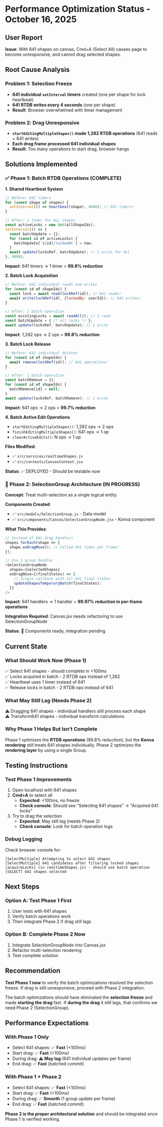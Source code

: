 # Performance Optimization Status - October 16, 2025

## User Report
**Issue**: With 641 shapes on canvas, Cmd+A (Select All) causes page to become unresponsive, and cannot drag selected shapes.

## Root Cause Analysis

### Problem 1: Selection Freeze
- **641 individual `setInterval` timers** created (one per shape for lock heartbeat)
- **641 RTDB writes every 4 seconds** (one per shape)
- **Result**: Browser overwhelmed with timer management

### Problem 2: Drag Unresponsive  
- **`startEditingMultipleShapes()` made 1,282 RTDB operations** (641 reads + 641 writes)
- **Each drag frame processed 641 individual shapes**
- **Result**: Too many operations to start drag, browser hangs

## Solutions Implemented

### ✅ Phase 1: Batch RTDB Operations (COMPLETE)

**1. Shared Heartbeat System**
```javascript
// Before: 641 timers
for (const shape of shapes) {
  setInterval(() => heartbeat(shape), 4000); // 641 timers!
}

// After: 1 timer for ALL shapes
const activeLocks = new Set(allShapeIds);
setInterval(() => {
  const batchUpdate = {};
  for (const id of activeLocks) {
    batchUpdate[`${id}/lockedAt`] = now;
  }
  await update(locksRef, batchUpdate); // 1 write for ALL
}, 4000);
```

**Impact**: 641 timers → 1 timer = **99.8% reduction**

**2. Batch Lock Acquisition**
```javascript
// Before: 641 individual reads and writes
for (const id of shapeIds) {
  const lock = await read(lockRef(id)); // 641 reads!
  await write(lockRef(id), {lockedBy: userId}); // 641 writes!
}

// After: 1 batch operation
const existingLocks = await readAll(); // 1 read
const batchUpdate = { /* all locks */ };
await update(locksRef, batchUpdate); // 1 write
```

**Impact**: 1,282 ops → 2 ops = **99.8% reduction**

**3. Batch Lock Release**
```javascript
// Before: 641 individual deletes
for (const id of shapeIds) {
  await remove(lockRef(id)); // 641 operations!
}

// After: 1 batch operation
const batchRemove = {};
for (const id of shapeIds) {
  batchRemove[id] = null;
}
await update(locksRef, batchRemove); // 1 write
```

**Impact**: 641 ops → 2 ops = **99.7% reduction**

**4. Batch Active Edit Operations**
- `startEditingMultipleShapes()`: 1,282 ops → 2 ops
- `finishEditingMultipleShapes()`: 641 ops → 1 op
- `clearActiveEdits()`: N ops → 1 op

**Files Modified**:
- ✅ `src/services/realtimeShapes.js`
- ✅ `src/contexts/CanvasContext.jsx`

**Status**: ✅ DEPLOYED - Should be testable now

### 📐 Phase 2: SelectionGroup Architecture (IN PROGRESS)

**Concept**: Treat multi-selection as a single logical entity

**Components Created**:
- ✅ `src/models/SelectionGroup.js` - Data model
- ✅ `src/components/Canvas/SelectionGroupNode.jsx` - Konva component

**What This Provides**:
```javascript
// Instead of 641 drag handlers
shapes.forEach(shape => {
  shape.onDragMove(); // Called 641 times per frame!
});

// Use 1 group handler
<SelectionGroupNode
  shapes={selectedShapes}
  onDragMove={(finalStates) => {
    // Single callback with all 641 final states
    updateShapesTemporaryBatch(finalStates);
  }}
/>
```

**Impact**: 641 handlers → 1 handler = **99.97% reduction in per-frame operations**

**Integration Required**: Canvas.jsx needs refactoring to use SelectionGroupNode

**Status**: 🚧 Components ready, integration pending

## Current State

### What Should Work Now (Phase 1)
✅ Select 641 shapes - should complete in <100ms  
✅ Locks acquired in batch - 2 RTDB ops instead of 1,282  
✅ Heartbeat uses 1 timer instead of 641  
✅ Release locks in batch - 2 RTDB ops instead of 641  

### What May Still Lag (Needs Phase 2)
⚠️ Dragging 641 shapes - individual handlers still process each shape  
⚠️ Transform641 shapes - individual transform calculations  

### Why Phase 1 Helps But Isn't Complete
Phase 1 optimizes the **RTDB operations** (99.8% reduction), but the **Konva rendering** still treats 641 shapes individually. Phase 2 optimizes the **rendering layer** by using a single Group.

## Testing Instructions

### Test Phase 1 Improvements
1. Open localhost with 641 shapes
2. **Cmd+A** to select all
   - **Expected**: <100ms, no freeze
   - **Check console**: Should see "Selecting 641 shapes" → "Acquired 641 locks"
3. Try to drag the selection
   - **Expected**: May still lag (needs Phase 2)
   - **Check console**: Look for batch operation logs

### Debug Logging
Check browser console for:
```
[SelectMultiple] Attempting to select 641 shapes
[SelectMultiple] 641 candidates after filtering locked shapes
[acquireLocks] (in realtimeShapes.js) - should use batch operation
[SELECT] 641 shapes selected
```

## Next Steps

### Option A: Test Phase 1 First
1. User tests with 641 shapes
2. Verify batch operations work
3. Then integrate Phase 2 if drag still lags

### Option B: Complete Phase 2 Now
1. Integrate SelectionGroupNode into Canvas.jsx
2. Refactor multi-selection rendering
3. Test complete solution

## Recommendation

**Test Phase 1 now** to verify the batch optimizations resolved the selection freeze. If drag is still unresponsive, proceed with Phase 2 integration.

The batch optimizations should have eliminated the **selection freeze** and made **starting the drag** fast. If **during the drag** it still lags, that confirms we need Phase 2 (SelectionGroup).

## Performance Expectations

### With Phase 1 Only
- Select 641 shapes: ✅ **Fast** (<100ms)
- Start drag: ✅ **Fast** (<100ms)  
- During drag: ⚠️ **May lag** (641 individual updates per frame)
- End drag: ✅ **Fast** (batched commit)

### With Phase 1 + Phase 2
- Select 641 shapes: ✅ **Fast** (<100ms)
- Start drag: ✅ **Fast** (<100ms)
- During drag: ✅ **Smooth** (1 group update per frame)
- End drag: ✅ **Fast** (batched commit)

**Phase 2 is the proper architectural solution** and should be integrated once Phase 1 is verified working.


